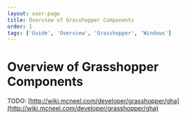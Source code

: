```yaml
---
layout: user-page
title: Overview of Grasshopper Components
order: 1
tags: ['Guide', 'Overview', 'Grasshopper', 'Windows']
---
```


# Overview of Grasshopper Components

TODO: [http://wiki.mcneel.com/developer/grasshopper/gha](http://wiki.mcneel.com/developer/grasshopper/gha)
